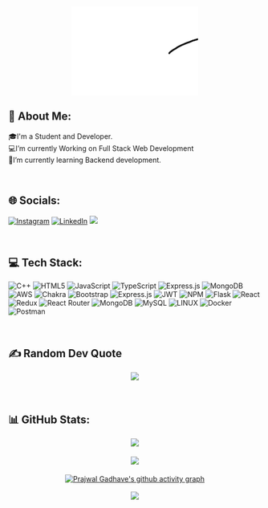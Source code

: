 <div align="center">
<img src="https://github.com/InTruder-Sec/InTruder-Sec/blob/main/svg.svg" align="center" style="width: 50%" />
</div> 


## 💫 About Me:
🎓I'm a Student and Developer.<br>
💻I’m currently Working on Full Stack Web Development<br>
🚀I’m currently learning Backend development.<br>

<br>

## 🌐 Socials:
[![Instagram](https://img.shields.io/badge/Instagram-%23E4405F.svg?logo=Instagram&logoColor=white)](https://instagram.com/_p_r_a_j_w_a_l_06) [![LinkedIn](https://img.shields.io/badge/LinkedIn-%230077B5.svg?logo=linkedin&logoColor=white)](https://linkedin.com/in/prajwal-gadhave-687aaa241)
[![](https://visitcount.itsvg.in/api?id=prajwal-0706&icon=2&color=6)](https://visitcount.itsvg.in)

<br>

## 💻 Tech Stack:

![C++](https://img.shields.io/badge/c++-%2300599C.svg?style=plastic&logo=c%2B%2B&logoColor=white) ![HTML5](https://img.shields.io/badge/html5-%23E34F26.svg?style=plastic&logo=html5&logoColor=white) ![JavaScript](https://img.shields.io/badge/javascript-%23323330.svg?style=plastic&logo=javascript&logoColor=%23F7DF1E) ![TypeScript](https://img.shields.io/badge/typescript-%23007ACC.svg?style=plastic&logo=typescript&logoColor=white) ![Express.js](https://img.shields.io/badge/express.js-%23404d59.svg?style=plastic&logo=express&logoColor=%2361DAFB) ![MongoDB](https://img.shields.io/badge/MongoDB-%234ea94b.svg?style=plastic&logo=mongodb&logoColor=white) ![AWS](https://img.shields.io/badge/AWS-%23FF9900.svg?style=plastic&logo=amazon-aws&logoColor=white) ![Chakra](https://img.shields.io/badge/chakra-%234ED1C5.svg?style=plastic&logo=chakraui&logoColor=white) ![Bootstrap](https://img.shields.io/badge/bootstrap-%23563D7C.svg?style=plastic&logo=bootstrap&logoColor=white) ![Express.js](https://img.shields.io/badge/express.js-%23404d59.svg?style=plastic&logo=express&logoColor=%2361DAFB) ![JWT](https://img.shields.io/badge/JWT-black?style=plastic&logo=JSON%20web%20tokens) ![NPM](https://img.shields.io/badge/NPM-%23000000.svg?style=plastic&logo=npm&logoColor=white) ![Flask](https://img.shields.io/badge/flask-%23000.svg?style=plastic&logo=flask&logoColor=white) ![React](https://img.shields.io/badge/react-%2320232a.svg?style=plastic&logo=react&logoColor=%2361DAFB) ![Redux](https://img.shields.io/badge/redux-%23593d88.svg?style=plastic&logo=redux&logoColor=white) ![React Router](https://img.shields.io/badge/React_Router-CA4245?style=plastic&logo=react-router&logoColor=white) ![MongoDB](https://img.shields.io/badge/MongoDB-%234ea94b.svg?style=plastic&logo=mongodb&logoColor=white) ![MySQL](https://img.shields.io/badge/mysql-%2300f.svg?style=plastic&logo=mysql&logoColor=white) ![LINUX](https://img.shields.io/badge/Linux-FCC624?style=plastic&logo=linux&logoColor=black) ![Docker](https://img.shields.io/badge/docker-%230db7ed.svg?style=plastic&logo=docker&logoColor=white) ![Postman](https://img.shields.io/badge/Postman-FF6C37?style=plastic&logo=postman&logoColor=white)

<br>

## ✍️ Random Dev Quote

<div align="center">

![](https://quotes-github-readme.vercel.app/api?type=vetical&theme=tokyonight)

</div>
<br>

## 📊 GitHub Stats:

<div align="center">

![](https://github-readme-stats.vercel.app/api?username=prajwal-0706&theme=midnight-purple&hide_border=false&include_all_commits=true&count_private=false)<br/><br>
![](https://github-readme-streak-stats.herokuapp.com/?user=prajwal-0706&theme=midnight-purple&hide_border=false)<br/><br>
[![Prajwal Gadhave's github activity graph](https://github-readme-activity-graph.vercel.app/graph?username=prajwal-0706&bg_color=000000&color=9745f5&line=9745f5&point=8318b6&area=true&hide_border=true)](https://github-readme-activity-graph.vercel.app)<br><br>
![](https://github-readme-stats.vercel.app/api/top-langs/?username=prajwal-0706&theme=midnight-purple&hide_border=false&include_all_commits=true&count_private=false&layout=compact)

</div>





